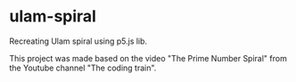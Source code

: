 # ulam-spiral
Recreating Ulam spiral using p5.js lib.

This project was made based on the video "The Prime Number Spiral" from the Youtube channel "The coding train".
